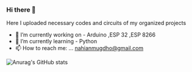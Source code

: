 ### Hi there 👋




Here I uploaded necessary codes and circuits of my organized projects

- 🔭 I’m currently working on - Arduino ,ESP 32 ,ESP 8266
- 🌱 I’m currently learning  - Python
- 📫 How to reach me: ... nahianmugdho@gmail.com

![Anurag's GitHub stats](https://github-readme-stats.vercel.app/api?username=NahianMugdho&theme=dark&show_icons=true)
